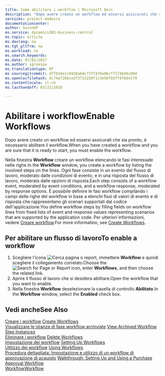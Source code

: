```yaml
---
title: Come abilitare i workflow | Microsoft Docs
description: "Dopo avere creato un workflow ed essersi assicurati che sia pronto, è necessario abilitare il workflow."
services: project-madeira
documentationcenter: 
author: SorenGP
ms.service: dynamics365-business-central
ms.topic: article
ms.devlang: na
ms.tgt_pltfrm: na
ms.workload: na
ms.search.keywords: 
ms.date: 07/01/2017
ms.author: sgroespe
ms.translationtype: HT
ms.sourcegitcommit: d7fb34e1c9428a64c71ff47be8bcff174649c00d
ms.openlocfilehash: dc74a72bbce3f3715250f1c3e56f03ff47b64170
ms.contentlocale: it-ch
ms.lasthandoff: 03/22/2018

---
```

# <a name="enable-workflows"></a><span data-ttu-id="7c06f-103">Abilitare i workflow</span><span class="sxs-lookup"><span data-stu-id="7c06f-103">Enable Workflows</span></span>
<span data-ttu-id="7c06f-104">Dopo avere creato un workflow ed essersi assicurati che sia pronto, è necessario abilitare il workflow.</span><span class="sxs-lookup"><span data-stu-id="7c06f-104">When you have created a workflow and you are sure that it is ready to start, you must enable the workflow.</span></span>  

 <span data-ttu-id="7c06f-105">Nella finestra **Workflow** creare un workflow elencando le fasi interessate nelle righe.</span><span class="sxs-lookup"><span data-stu-id="7c06f-105">In the **Workflow** window, you create a workflow by listing the involved steps on the lines.</span></span> <span data-ttu-id="7c06f-106">Ogni fase consiste in un evento del flusso di lavoro, moderato dalle condizioni di evento, e in una risposta del flusso di lavoro, moderata dalle opzioni di risposta.</span><span class="sxs-lookup"><span data-stu-id="7c06f-106">Each step consists of a workflow event, moderated by event conditions, and a workflow response, moderated by response options.</span></span> <span data-ttu-id="7c06f-107">È possibile definire le fasi workflow compilando i campi delle righe del workflow in base a elenchi fissi di valori di evento e di risposta che rappresentano gli scenari supportati dal codice dell'applicazione.</span><span class="sxs-lookup"><span data-stu-id="7c06f-107">You define workflow steps by filling fields on workflow lines from fixed lists of event and response values representing scenarios that are supported by the application code.</span></span> <span data-ttu-id="7c06f-108">Per ulteriori informazioni, vedere [Creare workflow](across-how-to-create-workflows.md).</span><span class="sxs-lookup"><span data-stu-id="7c06f-108">For more information, see [Create Workflows](across-how-to-create-workflows.md).</span></span>  

## <a name="to-enable-a-workflow"></a><span data-ttu-id="7c06f-109">Per abilitare un flusso di lavoro</span><span class="sxs-lookup"><span data-stu-id="7c06f-109">To enable a workflow</span></span>  
1.  <span data-ttu-id="7c06f-110">Scegliere l'icona ![Cerca pagina o report](media/ui-search/search_small.png "Cerca pagina o report"), immettere **Workflow** e quindi scegliere il collegamento correlato.</span><span class="sxs-lookup"><span data-stu-id="7c06f-110">Choose the ![Search for Page or Report](media/ui-search/search_small.png "Search for Page or Report icon") icon, enter **Workflows**, and then choose the related link.</span></span>  
2.  <span data-ttu-id="7c06f-111">Aprire il flusso di lavoro che si desidera abilitare.</span><span class="sxs-lookup"><span data-stu-id="7c06f-111">Open the workflow that you want to enable.</span></span>  
3.  <span data-ttu-id="7c06f-112">Nella finestra **Workflow** deselezionare la casella di controllo **Abilitato**.</span><span class="sxs-lookup"><span data-stu-id="7c06f-112">In the **Workflow** window, select the **Enabled** check box.</span></span>  

## <a name="see-also"></a><span data-ttu-id="7c06f-113">Vedi anche</span><span class="sxs-lookup"><span data-stu-id="7c06f-113">See Also</span></span>  
 <span data-ttu-id="7c06f-114">[Creare i workflow](across-how-to-create-workflows.md) </span><span class="sxs-lookup"><span data-stu-id="7c06f-114">[Create Workflows](across-how-to-create-workflows.md) </span></span>  
 <span data-ttu-id="7c06f-115">[Visualizzare le istanze di fase workflow archiviate](across-how-to-view-archived-workflow-step-instances.md) </span><span class="sxs-lookup"><span data-stu-id="7c06f-115">[View Archived Workflow Step Instances](across-how-to-view-archived-workflow-step-instances.md) </span></span>  
 <span data-ttu-id="7c06f-116">[Eliminare i workflow](across-how-to-delete-workflows.md) </span><span class="sxs-lookup"><span data-stu-id="7c06f-116">[Delete Workflows](across-how-to-delete-workflows.md) </span></span>  
 <span data-ttu-id="7c06f-117">[Impostazione dei workflow](across-set-up-workflows.md) </span><span class="sxs-lookup"><span data-stu-id="7c06f-117">[Setting Up Workflows](across-set-up-workflows.md) </span></span>  
 <span data-ttu-id="7c06f-118">[Utilizzo dei workflow](across-use-workflows.md) </span><span class="sxs-lookup"><span data-stu-id="7c06f-118">[Using Workflows](across-use-workflows.md) </span></span>  
 <span data-ttu-id="7c06f-119">[Procedura dettagliata: Impostazione e utilizzo di un workflow di approvazione di acquisto](walkthrough-setting-up-and-using-a-purchase-approval-workflow.md) </span><span class="sxs-lookup"><span data-stu-id="7c06f-119">[Walkthrough: Setting Up and Using a Purchase Approval Workflow](walkthrough-setting-up-and-using-a-purchase-approval-workflow.md) </span></span>  
 [<span data-ttu-id="7c06f-120">Workflow</span><span class="sxs-lookup"><span data-stu-id="7c06f-120">Workflow</span></span>](across-workflow.md)   

